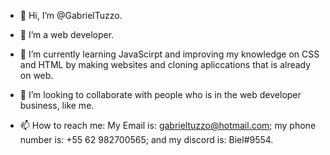 - 👋 Hi, I’m @GabrielTuzzo.

- 👀 I’m a web developer.

- 🌱 I’m currently learning JavaScirpt and improving my knowledge on CSS and HTML by making websites and cloning apliccations that is already on web.

- 💞️ I’m looking to collaborate with people who is in the web developer business, like me. 

- 📫 How to reach me: My Email is: gabrieltuzzo@hotmail.com; my phone number is: +55 62 982700565; and my discord is: Biel#9554.

<!---
GabrielTuzzo/GabrielTuzzo is a ✨ special ✨ repository because its `README.md` (this file) appears on your GitHub profile.
You can click the Preview link to take a look at your changes.
--->
